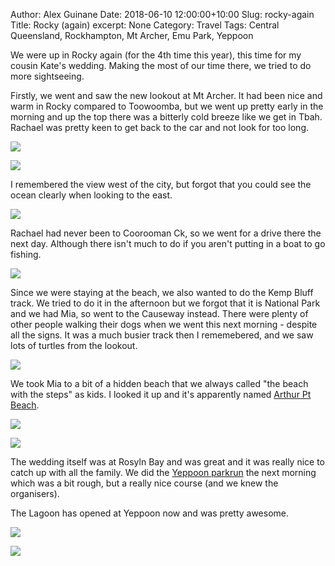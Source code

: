 Author: Alex Guinane
Date: 2018-06-10 12:00:00+10:00
Slug: rocky-again
Title: Rocky (again)
excerpt: None
Category: Travel
Tags: Central Queensland, Rockhampton, Mt Archer, Emu Park, Yeppoon

We were up in Rocky again (for the 4th time this year), this time for my cousin Kate's wedding.
Making the most of our time there, we tried to do more sightseeing.

Firstly, we went and saw the new lookout at Mt Archer.
It had been nice and warm in Rocky compared to Toowoomba, but we went up pretty early in the morning and up the top there was a bitterly cold breeze like we get in Tbah. Rachael was pretty keen to get back to the car and not look for too long.

![](/images/2018/2018-06-10-rocky-again/mtarcher1.jpg "")

![](/images/2018/2018-06-10-rocky-again/mtarcher2.jpg "")

I remembered the view west of the city, but forgot that you could see the ocean clearly when looking to the east.

![](/images/2018/2018-06-10-rocky-again/mtarcher3.jpg "")

Rachael had never been to Coorooman Ck, so we went for a drive there the next day. Although there isn't much to do if you aren't putting in a boat to go fishing.

![](/images/2018/2018-06-10-rocky-again/coorooman_ck.jpg "")

Since we were staying at the beach, we also wanted to do the Kemp Bluff track. We tried to do it in the afternoon but we forgot that it is National Park and we had Mia, so went to the Causeway instead. There were plenty of other people walking their dogs when we went this next morning - despite all the signs. It was a much busier track then I rememebered, and we saw lots of turtles from the lookout.

![](/images/2018/2018-06-10-rocky-again/kemp.jpg "")

We took Mia to a bit of a hidden beach that we always called "the beach with the steps" as kids. I looked it up and it's apparently named [Arthur Pt Beach](https://beachsafe.org.au/beach/qld/rockhampton/emu-park/arthur-point).

![](/images/2018/2018-06-10-rocky-again/arthurptbeach1.jpg "")

![](/images/2018/2018-06-10-rocky-again/arthurptbeach2.jpg "")

The wedding itself was at Rosyln Bay and was great and it was really nice to catch up with all the family. We did the [Yeppoon parkrun](http://www.parkrun.com.au/yeppoon/) the next morning which was a bit rough, but a really nice course (and we knew the organisers).

The Lagoon has opened at Yeppoon now and was pretty awesome.

![](/images/2018/2018-06-10-rocky-again/lagoon1.jpg "")

![](/images/2018/2018-06-10-rocky-again/lagoon2.jpg "")
